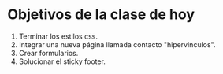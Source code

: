 # Objetivos de la clase de hoy

1. Terminar los estilos css.
2. Integrar una nueva página llamada contacto "hipervinculos".
3. Crear formularios.
4. Solucionar el sticky footer.